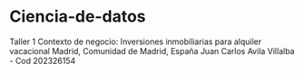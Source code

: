 # Ciencia-de-datos
Taller 1
Contexto de negocio: Inversiones inmobiliarias para alquiler vacacional
Madrid, Comunidad de Madrid, España
Juan Carlos Avila Villalba - Cod 202326154
